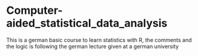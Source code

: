 # Computer-aided_statistical_data_analysis
This is a german basic course to learn statistics with R, the comments and the logic is following the german lecture given at a german university
